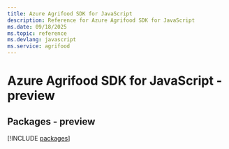 ```yaml
---
title: Azure Agrifood SDK for JavaScript
description: Reference for Azure Agrifood SDK for JavaScript
ms.date: 09/18/2025
ms.topic: reference
ms.devlang: javascript
ms.service: agrifood
---
```

# Azure Agrifood SDK for JavaScript - preview
## Packages - preview
[!INCLUDE [packages](agrifood-index.md)]